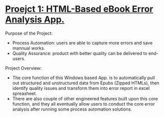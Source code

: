 # [Proejct 1: HTML-Based eBook Error Analysis App.](https://github.com/wenhsian41/portfolio_kindle_1)

Purpose of the Project:
- Process Automation: users are able to capture more errors and save mannual works.
- Quality Assurance: product with better quality can be delivered to end-users.

Project Overview:
- The core function of this Windows based App. is to automatically pull out structured and unstructured data from Epubs (Zipped HTMLs), then identify quality issues and transform them into error report in excel spreasheet.
- There are also couple of other engineered features built upon this core function, and they all eventually allow users to conduct the core error analysis after running some process automation solutions.
